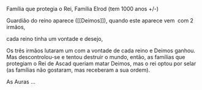 
Família que protegia o Rei, Família Elrod (tem 1000 anos +/-)


Guardião do reino aparece ([[Deimos]]), quando este aparece vem  com 2 irmãos, 

cada reino tinha um vontade e desejo, 

Os três irmãos lutaram um com a vontade de cada reino e Deimos ganhou. Mas descontrolou-se e tentou destruir o mundo, então, as famílias que protegiam o Rei de Ascad queriam matar Deimos, mas o rei optou por selar (as famílias não gostaram, mas receberam a sua ordem). 

As Auras …
